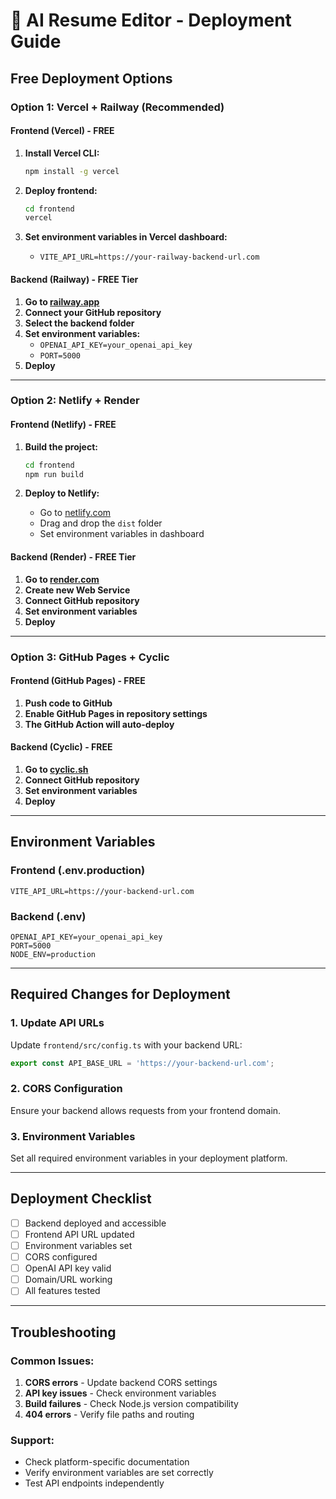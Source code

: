 # 🚀 AI Resume Editor - Deployment Guide

## Free Deployment Options

### Option 1: Vercel + Railway (Recommended)

#### Frontend (Vercel) - FREE
1. **Install Vercel CLI:**
   ```bash
   npm install -g vercel
   ```

2. **Deploy frontend:**
   ```bash
   cd frontend
   vercel
   ```

3. **Set environment variables in Vercel dashboard:**
   - `VITE_API_URL=https://your-railway-backend-url.com`

#### Backend (Railway) - FREE Tier
1. **Go to [railway.app](https://railway.app)**
2. **Connect your GitHub repository**
3. **Select the backend folder**
4. **Set environment variables:**
   - `OPENAI_API_KEY=your_openai_api_key`
   - `PORT=5000`
5. **Deploy**

---

### Option 2: Netlify + Render

#### Frontend (Netlify) - FREE
1. **Build the project:**
   ```bash
   cd frontend
   npm run build
   ```

2. **Deploy to Netlify:**
   - Go to [netlify.com](https://netlify.com)
   - Drag and drop the `dist` folder
   - Set environment variables in dashboard

#### Backend (Render) - FREE Tier
1. **Go to [render.com](https://render.com)**
2. **Create new Web Service**
3. **Connect GitHub repository**
4. **Set environment variables**
5. **Deploy**

---

### Option 3: GitHub Pages + Cyclic

#### Frontend (GitHub Pages) - FREE
1. **Push code to GitHub**
2. **Enable GitHub Pages in repository settings**
3. **The GitHub Action will auto-deploy**

#### Backend (Cyclic) - FREE
1. **Go to [cyclic.sh](https://cyclic.sh)**
2. **Connect GitHub repository**
3. **Set environment variables**
4. **Deploy**

---

## Environment Variables

### Frontend (.env.production)
```
VITE_API_URL=https://your-backend-url.com
```

### Backend (.env)
```
OPENAI_API_KEY=your_openai_api_key
PORT=5000
NODE_ENV=production
```

---

## Required Changes for Deployment

### 1. Update API URLs
Update `frontend/src/config.ts` with your backend URL:
```typescript
export const API_BASE_URL = 'https://your-backend-url.com';
```

### 2. CORS Configuration
Ensure your backend allows requests from your frontend domain.

### 3. Environment Variables
Set all required environment variables in your deployment platform.

---

## Deployment Checklist

- [ ] Backend deployed and accessible
- [ ] Frontend API URL updated
- [ ] Environment variables set
- [ ] CORS configured
- [ ] OpenAI API key valid
- [ ] Domain/URL working
- [ ] All features tested

---

## Troubleshooting

### Common Issues:
1. **CORS errors** - Update backend CORS settings
2. **API key issues** - Check environment variables
3. **Build failures** - Check Node.js version compatibility
4. **404 errors** - Verify file paths and routing

### Support:
- Check platform-specific documentation
- Verify environment variables are set correctly
- Test API endpoints independently 